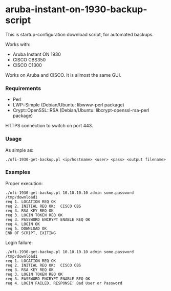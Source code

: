 # aruba-instant-on-1930-backup-script

This is startup-configuration download script, for automated backups.

Works with:
* Aruba Instant ON 1930
* CISCO CBS350
* CISCO C1300

Works on Aruba and CISCO. It is allmost the same GUI.

### Requirements

- Perl
- LWP::Simple (Debian/Ubuntu: libwww-perl package)
- Crypt::OpenSSL::RSA (Debian/Ubuntu: libcrypt-openssl-rsa-perl package)

HTTPS connection to switch on port 443.

### Usage

As simple as:

```
./ofi-1930-get-backup.pl <ip/hostname> <user> <pass> <output filename>
```

### Examples

Proper execution:

```
./ofi-1930-get-backup.pl 10.10.10.10 admin some.password /tmp/download1
req 1. LOCATION REQ OK
req 2. INITIAL REQ OK:  CISCO CBS
req 3. RSA KEY REQ OK
req 3. LOGIN TOKEN REQ OK
req 3. PASSWORD ENCRYPT ENABLE REQ OK
req 4. LOGIN OK
req 5. DOWNLOAD OK
END OF SCRIPT, EXITING
```

Login failure:

```
./ofi-1930-get-backup.pl 10.10.10.10 admin some.password /tmp/download1
req 1. LOCATION REQ OK
req 2. INITIAL REQ OK:  CISCO CBS
req 3. RSA KEY REQ OK
req 3. LOGIN TOKEN REQ OK
req 3. PASSWORD ENCRYPT ENABLE REQ OK
req 4. LOGIN FAILED, RESPONSE: Bad User or Password
```
